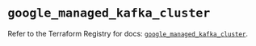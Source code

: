 # `google_managed_kafka_cluster`

Refer to the Terraform Registry for docs: [`google_managed_kafka_cluster`](https://registry.terraform.io/providers/hashicorp/google/6.31.0/docs/resources/managed_kafka_cluster).
